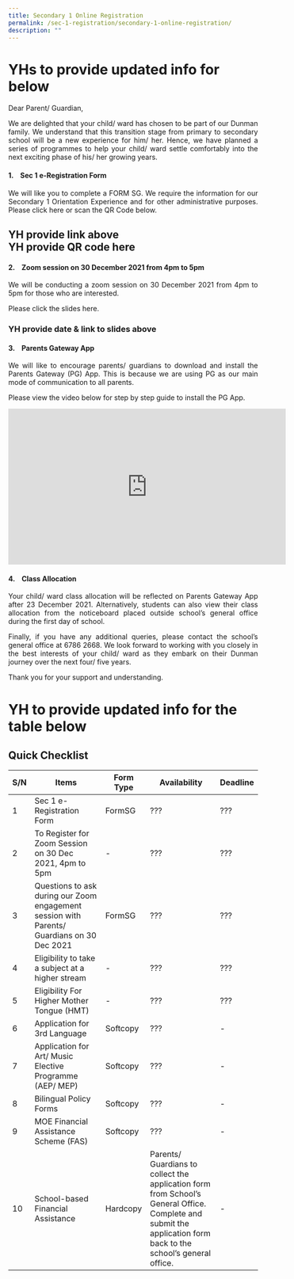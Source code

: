 ```yaml
---
title: Secondary 1 Online Registration
permalink: /sec-1-registration/secondary-1-online-registration/
description: ""
---
```

# YHs to provide updated info for below

Dear Parent/ Guardian,

<p style="text-align: justify;">We are delighted that your child/ ward has chosen to be part of our Dunman family. We understand that this transition stage from primary to secondary school will be a new experience for him/ her. Hence, we have planned a series of programmes to help your child/ ward settle comfortably into the next exciting phase of his/ her growing years.</p>

#### 1.    Sec 1 e-Registration Form
<p style="text-align: justify;">We will like you to complete a FORM SG. We require the information for our Secondary 1 Orientation Experience and for other administrative purposes. Please click here or scan the QR Code below.</p>

## YH provide link above<br>YH provide QR code here


#### 2.    Zoom session on 30 December 2021 from 4pm to 5pm

<p style="text-align: justify;">We will be conducting a zoom session on 30 December 2021 from 4pm to 5pm for those who are interested.</p>

Please click the slides here.

### YH provide date & link to slides above

#### 3.    Parents Gateway App

<p style="text-align: justify;">We will like to encourage parents/ guardians to download and install the Parents Gateway (PG) App. This is because we are using PG as our main mode of communication to all parents.</p>

<p style="text-align: justify;">Please view the video below for step by step guide to install the PG App.</p>

<p style="text-align: center;"><iframe width="560" height="315" src="https://www.youtube.com/embed/tW9jwyuovOo" title="YouTube video player" frameborder="0" allow="accelerometer; autoplay; clipboard-write; encrypted-media; gyroscope; picture-in-picture" allowfullscreen></iframe></p>

#### 4.    Class Allocation

<p style="text-align: justify;">Your child/ ward class allocation will be reflected on Parents Gateway App after 23 December 2021. Alternatively, students can also view their class allocation from the noticeboard placed outside school’s general office during the first day of school.</p>

<p style="text-align: justify;">Finally, if you have any additional queries, please contact the school’s general office at 6786 2668. We look forward to working with you closely in the best interests of your child/ ward as they embark on their Dunman journey over the next four/ five years.</p>

Thank you for your support and understanding.

# YH to provide updated info for the table below

## Quick Checklist

| S/N | Items | Form Type | Availability | Deadline |
| -------- | -------- | -------- | -------- | -------- |
| 1   | Sec 1 e-Registration Form     | FormSG     | ???     | ???     |
| 2   | To Register for Zoom Session on 30 Dec 2021, 4pm to 5pm     | -     | ???     | ???     |
| 3   | Questions to ask during our Zoom engagement session with Parents/ Guardians on 30 Dec 2021     | FormSG     | ???     | ???     |
| 4   | Eligibility to take a subject at a higher stream     | -     | ???     | ???     |
| 5   | Eligibility For Higher Mother Tongue (HMT)     | -     | ???     | ???     |
| 6   | Application for 3rd Language     | Softcopy     | ???     | -     |
| 7   | Application for Art/ Music Elective Programme (AEP/ MEP)     | Softcopy     | ???     | -     |
| 8   | Bilingual Policy Forms     | Softcopy     | ???     | -     |
| 9   | MOE Financial Assistance Scheme (FAS)     | Softcopy     | ???     | -     |
| 10   | School-based Financial Assistance     | Hardcopy     | Parents/ Guardians to collect the application form from School’s General Office. Complete and submit the application form back to the school’s general office.     | -     |